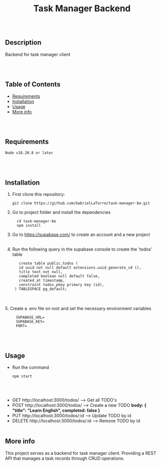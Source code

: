 <div align="center">
 <h1>Task Manager Backend</h1>
</div>

<br><br>
## Description
Backend for task manager client

<br><br>
## Table of Contents

- [Requirements](#requirements)
- [Installation](#installation)
- [Usage](#usage)
- [More info](#more-info)

<br><br>
## Requirements

 ```
Node v18.20.8 or later
 ```

<br><br>
## Installation
  1. First clone this repository:
     
      ```
      git clone https://github.com/GabrielLaTorre/task-manager-be.git
      ```
  2. Go to project folder and install the dependencies 

      ```
        cd task-manager-be
        npm install
      ```

  3. Go to https://supabase.com/ to create an account and a new project
  <br><br>
  4. Run the following query in the supabase console to create the 'todos' table

     ```
        create table public.todos (
        id uuid not null default extensions.uuid_generate_v4 (),
        title text not null,
        completed boolean null default false,
        created_at timestamp,
        constraint todos_pkey primary key (id),
      ) TABLESPACE pg_default;
     ```
  <br><br>
  5. Create a .env file on root and set the necessary environment variables

   ```
        SUPABASE_URL=
        SUPABASE_KEY=
        PORT=
   ```
<br><br>
## Usage

- Run the command

    ```
    npm start
    ```
<br><br>
- GET http://localhost:3000/todos/        --> Get all TODO's
- POST http://localhost:3000/todos/       --> Create a new TODO      <b>body: { "title": "Learn English", completed: false }</b>
- PUT http://localhost:3000/todos/:id     --> Update TODO by id
- DELETE http://localhost:3000/todos/:id  --> Remove TODO by id
<br><br>
## More info

This project serves as a backend for task manager client. Providing a REST API that manages a task records through CRUD operations.

